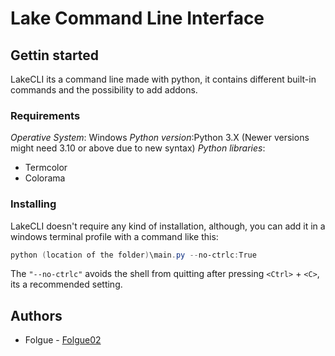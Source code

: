 # Lake Command Line Interface

## Gettin started
LakeCLI its a command line made with python, it contains different built-in commands and the possibility to add addons.

### Requirements
*Operative System*: Windows
*Python version*:Python 3.X (Newer versions might need 3.10 or above due to new syntax)
*Python libraries*:
- Termcolor
- Colorama


### Installing
LakeCLI doesn't require any kind of installation, although, you can add it in a windows terminal profile with a command like this:
```powershell
python (location of the folder)\main.py --no-ctrlc:True
```

The `"--no-ctrlc"` avoids the shell from quitting after pressing `<Ctrl>` + `<C>`, its a recommended setting.

## Authors
* Folgue  - [Folgue02](https://www.github.com/Folgue02)
